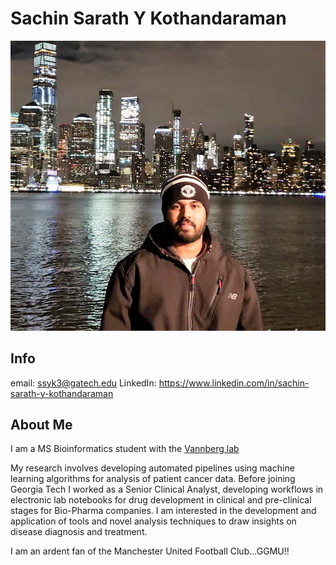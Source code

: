 # Sachin Sarath Y Kothandaraman
![Sachin](profile-pictures/Sachin.jpg)

## Info
email: ssyk3@gatech.edu
LinkedIn: https://www.linkedin.com/in/sachin-sarath-y-kothandaraman

## About Me
I am a MS Bioinformatics student with the [Vannberg lab](http://vannberg.biology.gatech.edu:8080/VannbergLab/home.html)

My research involves developing automated pipelines using machine learning algorithms for analysis of patient cancer data. Before joining Georgia Tech I worked as a Senior Clinical Analyst, developing workflows in electronic lab notebooks for drug development in clinical and pre-clinical stages for Bio-Pharma companies.
I am interested in the development and application of tools and novel analysis techniques to draw insights on disease diagnosis and treatment.

I am an ardent fan of the Manchester United Football Club...GGMU!!









